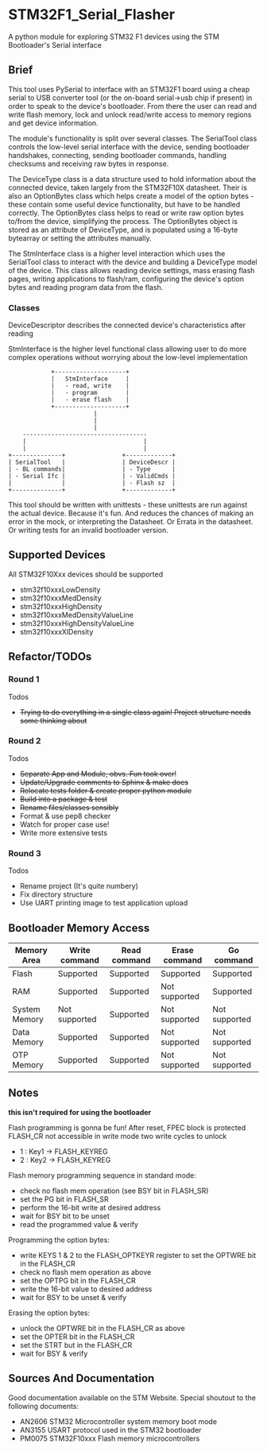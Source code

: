 # STM32F1_Serial_Flasher
A python module for exploring STM32 F1 devices using the STM Bootloader's Serial interface


## Brief

This tool uses PySerial to interface with an STM32F1 board using a cheap serial to USB converter tool (or the on-board serial->usb chip if present) in order to speak to the device's bootloader. From there the user can read and write flash memory, lock and unlock read/write access to memory regions and get device information.

The module's functionality is split over several classes. The SerialTool class controls the low-level serial interface with the device, sending bootloader handshakes, connecting, sending bootloader commands, handling checksums and receiving raw bytes in response.

The DeviceType class is a data structure used to hold information about the connected device, taken largely from the STM32F10X datasheet. Their is also an OptionBytes class which helps create a model of the option bytes - these contain some useful device functionality, but have to be handled correctly. The OptionBytes class helps to read or write raw option bytes to/from the device, simplifying the process. The OptionBytes object is stored as an attribute of DeviceType, and is populated using a 16-byte bytearray or setting the attributes manually. 

The StmInterface class is a higher level interaction which uses the SerialTool class to interact with the device and building a DeviceType model of the device. This class allows reading device settings, mass erasing flash pages, writing applications to flash/ram, configuring the device's option bytes and reading program data from the flash.


### Classes

DeviceDescriptor describes the connected device's characteristics after reading

StmInterface is the higher level functional class allowing user to do more complex operations without worrying about the low-level implementation



                +--------------------+
                |   StmInterface     |
                |   - read, write    |
                |   - program        |
                |   - erase flash    |
                +--------------------+
                            |
                            | 
                            |
        -----------------------------------
        |                                 |
        |                                 |
    +--------------+                +-------------+
    | SerialTool   |                | DeviceDescr |
    | - BL commands|                | - Type      |
    | - Serial Ifc |                | - ValidCmds |
    |              |                | - Flash sz  |
    +--------------+                +-------------+



This tool should be written with unittests - these unittests are run against the actual device. Because it's fun. And reduces the chances of making an error in the mock, or interpreting the Datasheet. Or Errata in the datasheet. Or writing tests for an invalid bootloader version. 



## Supported Devices

All STM32F10Xxx devices should be supported
- stm32f10xxxLowDensity
- stm32f10xxxMedDensity
- stm32f10xxxHighDensity
- stm32f10xxxMedDensityValueLine
- stm32f10xxxHighDensityValueLine
- stm32f10xxxXlDensity

## Refactor/TODOs

### Round 1

Todos
- ~~Trying to do everything in a single class again! Project structure needs some thinking about~~

### Round 2

Todos
- ~~Separate App and Module, obvs. Fun took over!~~
- ~~Update/Upgrade comments to Sphinx & make docs~~
- ~~Relocate tests folder & create proper python module~~
- ~~Build into a package & test~~
- ~~Rename files/classes sensibly~~
- Format & use pep8 checker
- Watch for proper case use!
- Write more extensive tests

### Round 3

Todos
- Rename project (It's quite numbery)
- Fix directory structure
- Use UART printing image to test application upload



## Bootloader Memory Access


| Memory Area | Write command | Read command | Erase command | Go command |
| ----------- | ------------- | ------------ | ------------- | ---------- |
| Flash | Supported | Supported | Supported | Supported |
| RAM | Supported | Supported | Not supported | Supported |
| System Memory | Not supported |Supported | Not supported | Not supported |
| Data Memory | Supported | Supported | Not supported | Not supported |
| OTP Memory | Supported | Supported | Not supported | Not supported |


## Notes

__this isn't required for using the bootloader__

Flash programming is gonna be fun! After reset, FPEC block is protected FLASH_CR not accessible in write mode two write cycles to unlock
-   1 : Key1 -> FLASH_KEYREG
-   2 : Key2 -> FLASH_KEYREG

Flash memory programming sequence in standard mode:
- check no flash mem operation (see BSY bit in FLASH_SR)
- set the PG bit in FLASH_SR
- perform the 16-bit write at desired address
- wait for BSY bit to be unset
- read the programmed value & verify

Programming the option bytes:
- write KEYS 1 & 2 to the FLASH_OPTKEYR register to set the OPTWRE bit in the FLASH_CR
- check no flash mem operation as above
- set the OPTPG bit in the FLASH_CR
- write the 16-bit value to desired address
- wait for BSY to be unset & verify

Erasing the option bytes:
- unlock the OPTWRE bit in the FLASH_CR as above
- set the OPTER bit in the FLASH_CR
- set the STRT but in the FLASH_CR
- wait for BSY & verify

## Sources And Documentation

Good documentation available on the STM Website. Special shoutout to the following documents:

- AN2606 STM32 Microcontroller system memory boot mode
- AN3155 USART protocol used in the STM32 bootloader
- PM0075 STM32F10xxx Flash memory microcontrollers